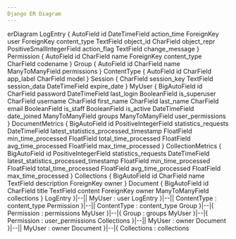 ```yaml
---
Django ER Diagram
---
```

erDiagram
LogEntry {
    AutoField id
    DateTimeField action_time
    ForeignKey user
    ForeignKey content_type
    TextField object_id
    CharField object_repr
    PositiveSmallIntegerField action_flag
    TextField change_message
}
Permission {
    AutoField id
    CharField name
    ForeignKey content_type
    CharField codename
}
Group {
    AutoField id
    CharField name
    ManyToManyField permissions
}
ContentType {
    AutoField id
    CharField app_label
    CharField model
}
Session {
    CharField session_key
    TextField session_data
    DateTimeField expire_date
}
MyUser {
    BigAutoField id
    CharField password
    DateTimeField last_login
    BooleanField is_superuser
    CharField username
    CharField first_name
    CharField last_name
    CharField email
    BooleanField is_staff
    BooleanField is_active
    DateTimeField date_joined
    ManyToManyField groups
    ManyToManyField user_permissions
}
DocumentMetrics {
    BigAutoField id
    PositiveIntegerField statistics_requests
    DateTimeField latest_statistics_processed_timestamp
    FloatField min_time_processed
    FloatField total_time_processed
    FloatField avg_time_processed
    FloatField max_time_processed
}
CollectionMetrics {
    BigAutoField id
    PositiveIntegerField statistics_requests
    DateTimeField latest_statistics_processed_timestamp
    FloatField min_time_processed
    FloatField total_time_processed
    FloatField avg_time_processed
    FloatField max_time_processed
}
Collections {
    BigAutoField id
    CharField name
    TextField description
    ForeignKey owner
}
Document {
    BigAutoField id
    CharField title
    TextField content
    ForeignKey owner
    ManyToManyField collections
}
LogEntry }|--|| MyUser : user
LogEntry }|--|| ContentType : content_type
Permission }|--|| ContentType : content_type
Group }|--|{ Permission : permissions
MyUser }|--|{ Group : groups
MyUser }|--|{ Permission : user_permissions
Collections }|--|| MyUser : owner
Document }|--|| MyUser : owner
Document }|--|{ Collections : collections